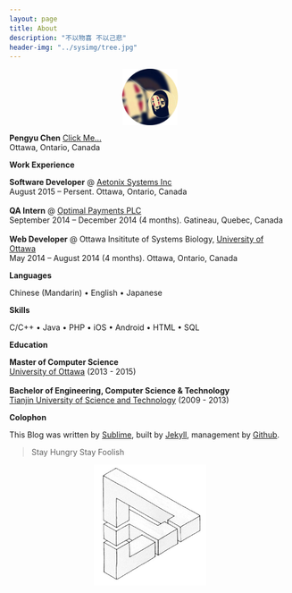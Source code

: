 ```yaml
---
layout: page
title: About
description: "不以物喜 不以己悲"
header-img: "../sysimg/tree.jpg"
---
```



<center>
    <p><img src="../sysimg/yagamilaito.png" align="center" width="20%"></p>
</center>


<b>Pengyu Chen</b> <a target="_blank" href="../extrapage/me.html"> Click Me...</a> <br />
Ottawa, Ontario, Canada <br />


**Work Experience**

<b>Software Developer</b> @ [Aetonix Systems Inc][ae] <br />
August 2015 – Persent. Ottawa, Ontario, Canada <br />
<br />
<b>QA Intern</b> @ [Optimal Payments PLC][op] <br />
September 2014 – December 2014 (4 months). Gatineau, Quebec, Canada <br />
<br />
<b>Web Developer</b> @ Ottawa Insititute of Systems Biology, [University of Ottawa][uo] <br />
May 2014 – August 2014 (4 months). Ottawa, Ontario, Canada


**Languages**

Chinese (Mandarin) • English • Japanese


**Skills**

C/C++ • Java • PHP • iOS • Android • HTML • SQL  


**Education**

<b>Master of Computer Science</b> <br />
[University of Ottawa][uo] (2013 - 2015)<br />
<br />
<b>Bachelor of Engineering, Computer Science & Technology</b> <br />
[Tianjin University of Science and Technology][tust] (2009 - 2013)



**Colophon**

This Blog was written by [Sublime][s], built by [Jekyll][j], management by [Github][gh].

> Stay Hungry Stay Foolish

<center>
    <p><img src="../sysimg/triangle.png" align="center" width="40%"></p>
</center>


[ae]: http://www.aetonix.com/
[op]: https://www.paysafe.com/
[uo]: http://www.uottawa.ca/
[m]: mailto:chinhouu1992@gmail.com
[g]: https://github.com/Shongsu
[l]: https://ca.linkedin.com/pub/pengyu-chen/86/538/852
[s]: http://www.sublimetext.com/
[j]: http://jekyllrb.com
[gh]: https://github.com/
[h]: http://hgtip.com/
[uo]: http://www.uottawa.ca/en
[tust]: http://www.tust.edu.cn/
